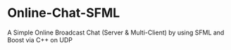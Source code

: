 # Online-Chat-SFML
A Simple Online Broadcast Chat (Server &amp; Multi-Client) by using SFML and Boost via C++ on UDP
